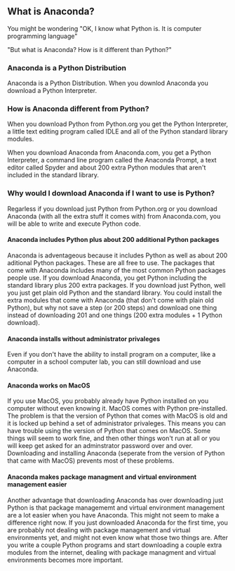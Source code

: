 
## What is Anaconda?
You might be wondering "OK, I know what Python is. It is computer programming language"

"But what is Anaconda? How is it different than Python?"
### Anaconda is a Python Distribution

Anaconda is a Python Distribution. When you downlod Anaconda you download a Python Interpreter. 
### How is Anaconda different from Python?

When you download Python from Python.org you get the Python Interpreter, a little text editing program called IDLE and all of the Python standard library modules.

When you download Anaconda from Anaconda.com, you get a Python Interpreter, a command line program called the Anaconda Prompt, a text editor called Spyder and about 200 extra Python modules that aren't included in the standard library.
### Why would I download Anaconda if I want to use is Python?

Regarless if you download just Python from Python.org or you download Anaconda (with all the extra stuff it comes with) from Anaconda.com, you will be able to write and execute Python code.


#### Anaconda includes Python plus about 200 additional Python packages
Anaconda is adventageous because it includes Python as well as about 200 aditional Python packages. These are all free to use. The packages that come with Anaconda includes many of the most common Python packages people use. If you download Anaconda, you get Python including the standard library plus 200 extra packages. If you download just Python, well you just get plain old Python and the standard library. You could install the extra modules that come with Anaconda (that don't come with plain old Python), but why not save a step (or 200 steps) and download one thing instead of downloading 201 and one things (200 extra modules + 1 Python download).

#### Anaconda installs without administrator privaleges
Even if you don't have the ability to install program on a computer, like a computer in a school computer lab, you can still download and use Anaconda.

#### Anaconda works on MacOS
If you use MacOS, you probably already have Python installed on you computer without even knowing it. MacOS comes with Python pre-installed. The problem is that the version of Python that comes with MacOS is old and it is locked up behind a set of administrator privaleges. This means you can have trouble using the version of Python that comes on MacOS. Some things will seem to work fine, and then other things won't run at all or you will keep get asked for an adminstrator password over and over. Downloading and installing Anaconda (seperate from the version of Python that came with MacOS) prevents most of these problems.

#### Anaconda makes package managment and virtual environment management easier
Another advantage that downloading Anaconda has over downloading just Python is that package managememt and virtual environment management are a lot easier when you have Anaconda. This might not seem to make a difference right now. If you just downloaded Anaconda for the first time, you are probably not dealing with package management and virtual environments yet, and might not even know what those two things are. After you write a couple Python programs and start downloading a couple extra modules from the internet, dealing with package managment and virtual environments becomes more important. 
 


